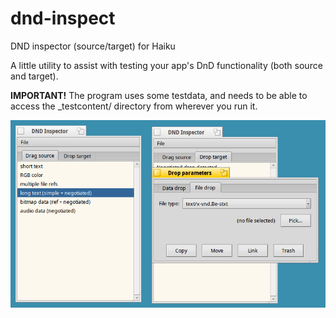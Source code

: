 # dnd-inspect
DND inspector (source/target) for Haiku

A little utility to assist with testing your app's DnD functionality (both source and target).

**IMPORTANT!**
The program uses some testdata, and needs to be able to access the _testcontent/ directory from wherever you run it.

![screenshot](readme_files/screenshot.png)
